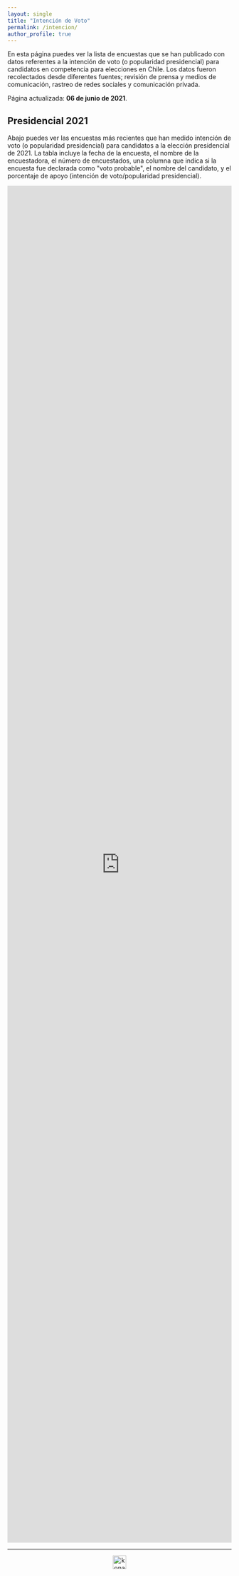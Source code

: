 ```yaml
---
layout: single
title: "Intención de Voto"
permalink: /intencion/
author_profile: true
---
```


En esta página puedes ver la lista de encuestas que se han publicado con datos referentes a la intención de voto (o popularidad presidencial) para candidatos en competencia para elecciones en Chile. Los datos fueron recolectados desde diferentes fuentes; revisión de prensa y medios de comunicación, rastreo de redes sociales y comunicación privada.

Página actualizada: **06 de junio de 2021**.


## Presidencial 2021

Abajo puedes ver las encuestas más recientes que han medido intención de voto (o popularidad presidencial) para candidatos a la elección presidencial de 2021. La tabla incluye la fecha de la encuesta, el nombre de la encuestadora, el número de encuestados, una columna que indica si la encuesta fue declarada como "voto probable", el nombre del candidato, y el porcentaje de apoyo (intención de voto/popularidad presidencial).

<iframe id="datawrapper-chart-C2yZk" src="https://datawrapper.dwcdn.net/C2yZk/46/" scrolling="no" frameborder="0" style="width: 0; min-width: 100% !important; border: none;" height="3043"></iframe><script type="text/javascript">!function(){"use strict";window.addEventListener("message",(function(e){if(void 0!==e.data["datawrapper-height"]){var t=document.querySelectorAll("iframe");for(var a in e.data["datawrapper-height"])for(var r=0;r<t.length;r++){if(t[r].contentWindow===e.source)t[r].style.height=e.data["datawrapper-height"][a]+"px"}}}))}();
</script>

---

<!-- NES -->
<script src="/js/topsecret.js"></script>


<!-- NES -->
<style>
.aligncenter {
    text-align: center;
}
</style>
<p class="aligncenter">
    <img src="/images/nes.png" width="30" height="30" alt="konami" />
</p>


<!-- Favicon -->
<link rel="apple-touch-icon" sizes="180x180" href="/apple-touch-icon.png">
<link rel="icon" type="image/png" sizes="32x32" href="/favicon-32x32.png">
<link rel="icon" type="image/png" sizes="16x16" href="/favicon-16x16.png">
<link rel="manifest" href="/site.webmanifest">
<link rel="mask-icon" href="/safari-pinned-tab.svg" color="#5bbad5">
<meta name="msapplication-TileColor" content="#b91d47">
<meta name="theme-color" content="#ffffff">
